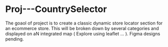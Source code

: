 # Proj---CountrySelector
The goaol of project is to create a classic dynamic store locator section for an ecommerce store. 
This will be broken down by several categories and displayed on aN integrated map ( Explore using leaflet ... ).
Figma designs pending.
